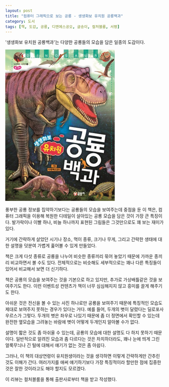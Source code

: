 ```yaml
---
layout: post
title: "컴퓨터 그래픽으로 보는 공룡 - 생생화보 유치원 공룡백과"
category: 도서
tags: [책, 도감, 공룡, 디엔에스공오, 글송이, 컬처블룸, 서평]
---
```


'생생화보 유치원 공룡백과'는
다양한 공룡들의 모습을 담은 일종의 도감이다.

![표지](/images/book/childrens-illustrated-dinosaur-encyclopedia-book-h480.jpg)

풍부한 공룡 정보를 집약하기보다는
공룡들의 모습을 보여주는데 중점을 둔 이 책은,
컴퓨터 그래픽을 이용해 복원한
디테일이 살아있는 공룡 모습을 담은 것이 가장 큰 특징이다.
발가락이나 이빨 하나, 비늘 하나까지 표현된 그림들은
그것만으로도 꽤 보는 재미가 있다.

거기에 간략하게 살았던 시기나 장소, 먹이 종류, 크기나 무게,
그리고 간략한 생태에 대한 설명을 덧분여
가볍게 훑어볼 수 있게 만들었다.

책은 크게 다섯 종류로 공륭을 나누어
비슷한 종류끼리 묶어 놓았기 때문에
가까운 종끼리 비교하면서 볼 수도 있다.
전체적으로는 비슷해도 세부적으로는 꽤나 다른 특징들이 있어서
비교해서 보면 더 신기하다.

책은 공룡의 모습을 보여주는 것을 기본으로 하고 있지만,
추가로 가상배틀같은 것을 보여주기도 한다.
이런 이벤트성 컨텐츠가 책이 너무 심심해지지 않고 흥미를 끌게 해주기도 한다.

아쉬운 것은 전신을 볼 수 있는 사진 하나로만 공룡을 보여주기 때문에
특징적인 모습도 제대로 보여주지 못하는 경우가 있다는 거다.
예를 들어, 두개의 볏이 달렸다는 딜로포사우르스가 그렇다.
두개의 볏은 좌우로 나있기 때문에 좀 더 정면에서 확인할 수 있는데
완전한 옆모습을 그려놓는 바람에 볏이 어떻게 두개인지 알아볼 수가 없다.

설명이 짧은 것도 좀 아쉬울 수 있는데,
공룡의 모습에 대한 설명도 다 하지 못하기 때문이다.
일반적으로 알려진 모습과 좀 다르다는 것은 차치하더라도,
꽤나 눈에 띄게 그린 얼룩무늬나 긴 털에 대해서 얘기가 없는 것은 좀 아쉽다.

그러나, 이 책의 대상연령이 유치원생이라는 것을 생각하면
이렇게 간략하게만 간추린 것도 이해가 간다.
여러가지를 애써 얘기하기보다
가장 특징적이라 할만한 점에 집중한 것은
잘한 것이라고도 해야 할지도 모르겠다.



<div class="im im-info">
이 리뷰는 컬처블룸을 통해 출판사로부터 책을 받고 작성했다.
</div>
